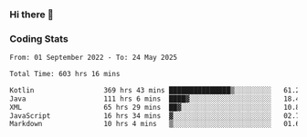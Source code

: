 ### Hi there 👋

<!--
**Girrafeec/girrafeec** is a ✨ _special_ ✨ repository because its `README.md` (this file) appears on your GitHub profile.

Here are some ideas to get you started:

- 🔭 I’m currently working on ...
- 🌱 I’m currently learning ...
- 👯 I’m looking to collaborate on ...
- 🤔 I’m looking for help with ...
- 💬 Ask me about ...
- 📫 How to reach me: ...
- 😄 Pronouns: ...
- ⚡ Fun fact: ...
-->

### Coding Stats
<!--START_SECTION:waka-->

```txt
From: 01 September 2022 - To: 24 May 2025

Total Time: 603 hrs 16 mins

Kotlin                 369 hrs 43 mins ███████████████▒░░░░░░░░░   61.29 %
Java                   111 hrs 6 mins  ████▓░░░░░░░░░░░░░░░░░░░░   18.42 %
XML                    65 hrs 29 mins  ██▓░░░░░░░░░░░░░░░░░░░░░░   10.86 %
JavaScript             16 hrs 34 mins  ▓░░░░░░░░░░░░░░░░░░░░░░░░   02.75 %
Markdown               10 hrs 4 mins   ▒░░░░░░░░░░░░░░░░░░░░░░░░   01.67 %
```

<!--END_SECTION:waka-->
